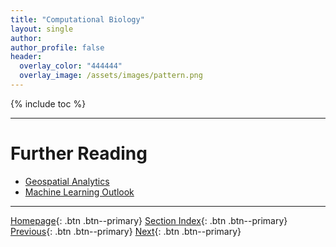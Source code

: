 ```yaml
---
title: "Computational Biology"
layout: single
author:
author_profile: false
header:
  overlay_color: "444444"
  overlay_image: /assets/images/pattern.png
---
```


{% include toc %}









___
# Further Reading
* [Geospatial Analytics](02B-geospatial-analytics)
* [Machine Learning Outlook](02C-machine-learning)

___

[Homepage](../index.md){: .btn  .btn--primary}
[Section Index](00-IntroToDataScience-LandingPage){: .btn  .btn--primary}
[Previous](02-computational-science-applications){: .btn  .btn--primary}
[Next](02B-geospatial-analytics){: .btn  .btn--primary}
